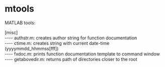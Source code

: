# mtools
MATLAB tools: 

[misc] <br />
---- authstr.m: creates author string for function documentation <br />
---- ctime.m: creates string with current date-time (yyyymmdd_hhmmss[fff]) <br />
---- fxdoc.m: prints function documentation template to command window <br />
---- getabovedir.m: returns path of directories closer to the root <br />
